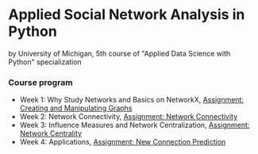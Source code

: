 # Applied Social Network Analysis in Python
by University of Michigan, 5th course of "Applied Data Science with Python" specialization

### Course program

- Week 1: Why Study Networks and Basics on NetworkX, [Assignment: Creating and Manipulating Graphs](./Creating_Graphs.ipynb)
- Week 2: Network Connectivity, [Assignment: Network Connectivity](./Network_Connectivity.ipynb)
- Week 3: Influence Measures and Network Centralization, [Assignment: Network Centrality](./Centrality.ipynb)
- Week 4: Applications, [Assignment: New Connection Prediction](./Emails.ipynb)